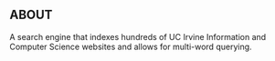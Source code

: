 ABOUT
-------------------------
A search engine that indexes hundreds of UC Irvine Information and Computer Science websites and allows for multi-word querying. 
